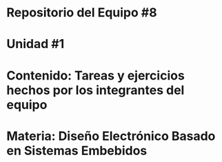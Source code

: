 # Repositorio del Equipo #8
# Unidad #1
# Contenido: Tareas y ejercicios hechos por los integrantes del equipo
# Materia: Diseño Electrónico Basado en Sistemas Embebidos
